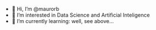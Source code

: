 - 👋 Hi, I’m @maurorb
- 👀 I’m interested in Data Science and Artificial Inteligence
- 🌱 I’m currently learning: well, see above...

<!---
maurorb/maurorb is a ✨ special ✨ repository because its `README.md` (this file) appears on your GitHub profile.
You can click the Preview link to take a look at your changes.
--->

